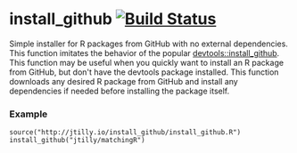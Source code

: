 # install_github [![Build Status](https://travis-ci.org/jtilly/install_github.svg?branch=master)](https://travis-ci.org/jtilly/install_github)

Simple installer for R packages from GitHub with no external dependencies. This function imitates the behavior of the popular [devtools::install_github](https://github.com/hadley/devtools). 
This function may be useful when you quickly want to install an R package from GitHub, but don't have the devtools package installed. This function downloads any desired R package from GitHub and install any dependencies if needed before installing the package itself.

### Example

```{r}
source("http://jtilly.io/install_github/install_github.R")
install_github("jtilly/matchingR")
```
